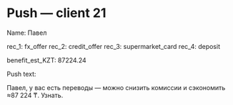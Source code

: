 # Push — client 21

Name: Павел

rec_1: fx_offer
rec_2: credit_offer
rec_3: supermarket_card
rec_4: deposit

benefit_est_KZT: 87224.24

Push text:

Павел, у вас есть переводы — можно снизить комиссии и сэкономить ≈87 224 ₸. Узнать.
